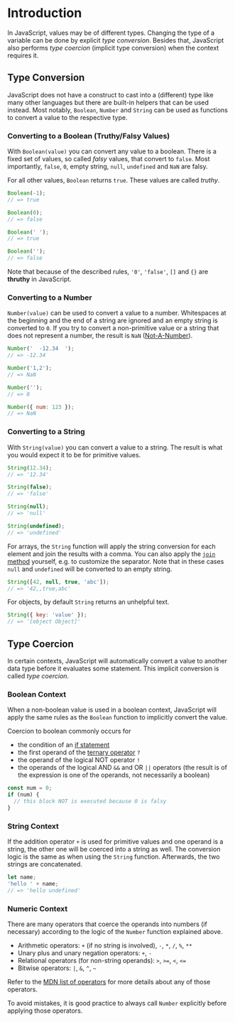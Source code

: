 # Introduction

In JavaScript, values may be of different types. Changing the type of a variable can be done by explicit _type conversion_.
Besides that, JavaScript also performs _type coercion_ (implicit type conversion) when the context requires it.

## Type Conversion

JavaScript does not have a construct to cast into a (different) type like many other languages but there are built-in helpers that can be used instead.
Most notably, `Boolean`, `Number` and `String` can be used as functions to convert a value to the respective type.

### Converting to a Boolean (Truthy/Falsy Values)

With `Boolean(value)` you can convert any value to a boolean.
There is a fixed set of values, so called _falsy_ values, that convert to `false`.
Most importantly, `false`, `0`, empty string, `null`, `undefined` and `NaN` are falsy.

For all other values, `Boolean` returns `true`.
These values are called _truthy_.

```javascript
Boolean(-1);
// => true

Boolean(0);
// => false

Boolean(' ');
// => true

Boolean('');
// => false
```

Note that because of the described rules, `'0'`, `'false'`, `[]` and `{}` are **thruthy** in JavaScript.

### Converting to a Number

`Number(value)` can be used to convert a value to a number.
Whitespaces at the beginning and the end of a string are ignored and an empty string is converted to `0`.
If you try to convert a non-primitive value or a string that does not represent a number, the result is `NaN` ([Not-A-Number][mdn-nan]).

```javascript
Number('  -12.34  ');
// => -12.34

Number('1,2');
// => NaN

Number('');
// => 0

Number({ num: 123 });
// => NaN
```

### Converting to a String

With `String(value)` you can convert a value to a string.
The result is what you would expect it to be for primitive values.

```javascript
String(12.34);
// => '12.34'

String(false);
// => 'false'

String(null);
// => 'null'

String(undefined);
// => 'undefined'
```

For arrays, the `String` function will apply the string conversion for each element and join the results with a comma.
You can also apply the [`join` method][mdn-join] yourself, e.g. to customize the separator.
Note that in these cases `null` and `undefined` will be converted to an empty string.

```javascript
String([42, null, true, 'abc']);
// => '42,,true,abc'
```

For objects, by default `String` returns an unhelpful text.

```javascript
String({ key: 'value' });
// => '[object Object]'
```

## Type Coercion

In certain contexts, JavaScript will automatically convert a value to another data type before it evaluates some statement.
This implicit conversion is called _type coercion_.

### Boolean Context

When a non-boolean value is used in a boolean context, JavaScript will apply the same rules as the `Boolean` function to implicitly convert the value.

Coercion to boolean commonly occurs for

- the condition of an [if statement][concept-conditionals]
- the first operand of the [ternary operator][mdn-ternary] `?`
- the operand of the logical NOT operator `!`
- the operands of the logical AND `&&` and OR `||` operators (the result is of the expression is one of the operands, not necessarily a boolean)

```javascript
const num = 0;
if (num) {
  // this block NOT is executed because 0 is falsy
}
```

### String Context

If the addition operator `+` is used for primitive values and one operand is a string, the other one will be coerced into a string as well.
The conversion logic is the same as when using the `String` function.
Afterwards, the two strings are concatenated.

```javascript
let name;
'hello ' + name;
// => 'hello undefined'
```

### Numeric Context

There are many operators that coerce the operands into numbers (if necessary) according to the logic of the `Number` function explained above.

- Arithmetic operators: `+` (if no string is involved), `-`, `*`, `/`, `%`, `**`
- Unary plus and unary negation operators: `+`, `-`
- Relational operators (for non-string operands): `>`, `>=`, `<`, `<=`
- Bitwise operators: `|`, `&`, `^`, `~`

Refer to the [MDN list of operators][mdn-operators] for more details about any of those operators.

To avoid mistakes, it is good practice to always call `Number` explicitly before applying those operators.

[mdn-nan]: https://developer.mozilla.org/en-US/docs/Web/JavaScript/Reference/Global_Objects/NaN
[mdn-join]: https://developer.mozilla.org/en-US/docs/Web/JavaScript/Reference/Global_Objects/Array/join
[concept-conditionals]: /tracks/javascript/concepts/conditionals
[mdn-ternary]: https://developer.mozilla.org/en-US/docs/Web/JavaScript/Reference/Operators/Conditional_Operator
[mdn-operators]: https://developer.mozilla.org/en-US/docs/Web/JavaScript/Reference/Operators

